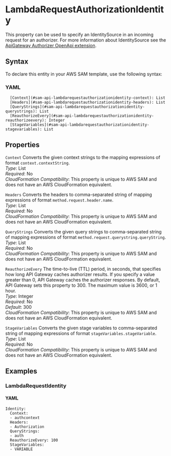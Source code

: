 # LambdaRequestAuthorizationIdentity<a name="sam-property-api-lambdarequestauthorizationidentity"></a>

This property can be used to specify an IdentitySource in an incoming request for an authorizer\. For more information about IdentitySource see the [ApiGateway Authorizer OpenApi extension](https://docs.aws.amazon.com/apigateway/latest/developerguide/api-gateway-swagger-extensions-authorizer.html)\.

## Syntax<a name="sam-property-api-lambdarequestauthorizationidentity-syntax"></a>

To declare this entity in your AWS SAM template, use the following syntax:

### YAML<a name="sam-property-api-lambdarequestauthorizationidentity-syntax.yaml"></a>

```
  [Context](#sam-api-lambdarequestauthorizationidentity-context): List
  [Headers](#sam-api-lambdarequestauthorizationidentity-headers): List
  [QueryStrings](#sam-api-lambdarequestauthorizationidentity-querystrings): List
  [ReauthorizeEvery](#sam-api-lambdarequestauthorizationidentity-reauthorizeevery): Integer
  [StageVariables](#sam-api-lambdarequestauthorizationidentity-stagevariables): List
```

## Properties<a name="sam-property-api-lambdarequestauthorizationidentity-properties"></a>

 `Context`   <a name="sam-api-lambdarequestauthorizationidentity-context"></a>
Converts the given context strings to the mapping expressions of format `context.contextString`\.  
*Type*: List  
*Required*: No  
*CloudFormation Compatibility*: This property is unique to AWS SAM and does not have an AWS CloudFormation equivalent\.

 `Headers`   <a name="sam-api-lambdarequestauthorizationidentity-headers"></a>
Converts the headers to comma\-separated string of mapping expressions of format `method.request.header.name`\.  
*Type*: List  
*Required*: No  
*CloudFormation Compatibility*: This property is unique to AWS SAM and does not have an AWS CloudFormation equivalent\.

 `QueryStrings`   <a name="sam-api-lambdarequestauthorizationidentity-querystrings"></a>
Converts the given query strings to comma\-separated string of mapping expressions of format `method.request.querystring.queryString`\.  
*Type*: List  
*Required*: No  
*CloudFormation Compatibility*: This property is unique to AWS SAM and does not have an AWS CloudFormation equivalent\.

 `ReauthorizeEvery`   <a name="sam-api-lambdarequestauthorizationidentity-reauthorizeevery"></a>
The time\-to\-live \(TTL\) period, in seconds, that specifies how long API Gateway caches authorizer results\. If you specify a value greater than 0, API Gateway caches the authorizer responses\. By default, API Gateway sets this property to 300\. The maximum value is 3600, or 1 hour\.  
*Type*: Integer  
*Required*: No  
*Default*: 300  
*CloudFormation Compatibility*: This property is unique to AWS SAM and does not have an AWS CloudFormation equivalent\.

 `StageVariables`   <a name="sam-api-lambdarequestauthorizationidentity-stagevariables"></a>
Converts the given stage variables to comma\-separated string of mapping expressions of format `stageVariables.stageVariable`\.  
*Type*: List  
*Required*: No  
*CloudFormation Compatibility*: This property is unique to AWS SAM and does not have an AWS CloudFormation equivalent\.

## Examples<a name="sam-property-api-lambdarequestauthorizationidentity--examples"></a>

### LambdaRequestIdentity<a name="sam-property-api-lambdarequestauthorizationidentity--examples--lambdarequestidentity"></a>

#### YAML<a name="sam-property-api-lambdarequestauthorizationidentity--examples--lambdarequestidentity--yaml"></a>

```
Identity:
  Context:
  - authcontext
  Headers:
  - Authorization
  QueryStrings:
  - auth
  ReauthorizeEvery: 100
  StageVariables:
  - VARIABLE
```